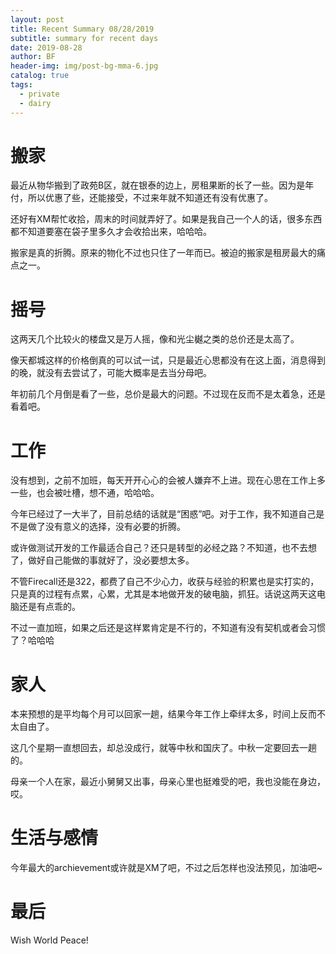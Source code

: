 ```yaml
---
layout: post
title: Recent Summary 08/28/2019
subtitle: summary for recent days
date: 2019-08-28
author: BF
header-img: img/post-bg-mma-6.jpg
catalog: true
tags:
  - private
  - dairy
---
```


# 搬家

最近从物华搬到了政苑B区，就在银泰的边上，房租果断的长了一些。因为是年付，所以优惠了些，还能接受，不过来年就不知道还有没有优惠了。

还好有XM帮忙收拾，周末的时间就弄好了。如果是我自己一个人的话，很多东西都不知道要塞在袋子里多久才会收拾出来，哈哈哈。

搬家是真的折腾。原来的物化不过也只住了一年而已。被迫的搬家是租房最大的痛点之一。
<!-- more -->
# 摇号

这两天几个比较火的楼盘又是万人摇，像和光尘樾之类的总价还是太高了。

像天都城这样的价格倒真的可以试一试，只是最近心思都没有在这上面，消息得到的晚，就没有去尝试了，可能大概率是去当分母吧。

年初前几个月倒是看了一些，总价是最大的问题。不过现在反而不是太着急，还是看着吧。

# 工作

没有想到，之前不加班，每天开开心心的会被人嫌弃不上进。现在心思在工作上多一些，也会被吐槽，想不通，哈哈哈。

今年已经过了一大半了，目前总结的话就是“困惑”吧。对于工作，我不知道自己是不是做了没有意义的选择，没有必要的折腾。

或许做测试开发的工作最适合自己？还只是转型的必经之路？不知道，也不去想了，做好自己能做的事就好了，没必要想太多。

不管Firecall还是322，都费了自己不少心力，收获与经验的积累也是实打实的，只是真的过程有点累，心累，尤其是本地做开发的破电脑，抓狂。话说这两天这电脑还是有点乖的。

不过一直加班，如果之后还是这样累肯定是不行的，不知道有没有契机或者会习惯了？哈哈哈

# 家人

本来预想的是平均每个月可以回家一趟，结果今年工作上牵绊太多，时间上反而不太自由了。

这几个星期一直想回去，却总没成行，就等中秋和国庆了。中秋一定要回去一趟的。

母亲一个人在家，最近小舅舅又出事，母亲心里也挺难受的吧，我也没能在身边，哎。

# 生活与感情

今年最大的archievement或许就是XM了吧，不过之后怎样也没法预见，加油吧~

# 最后

Wish World Peace!


